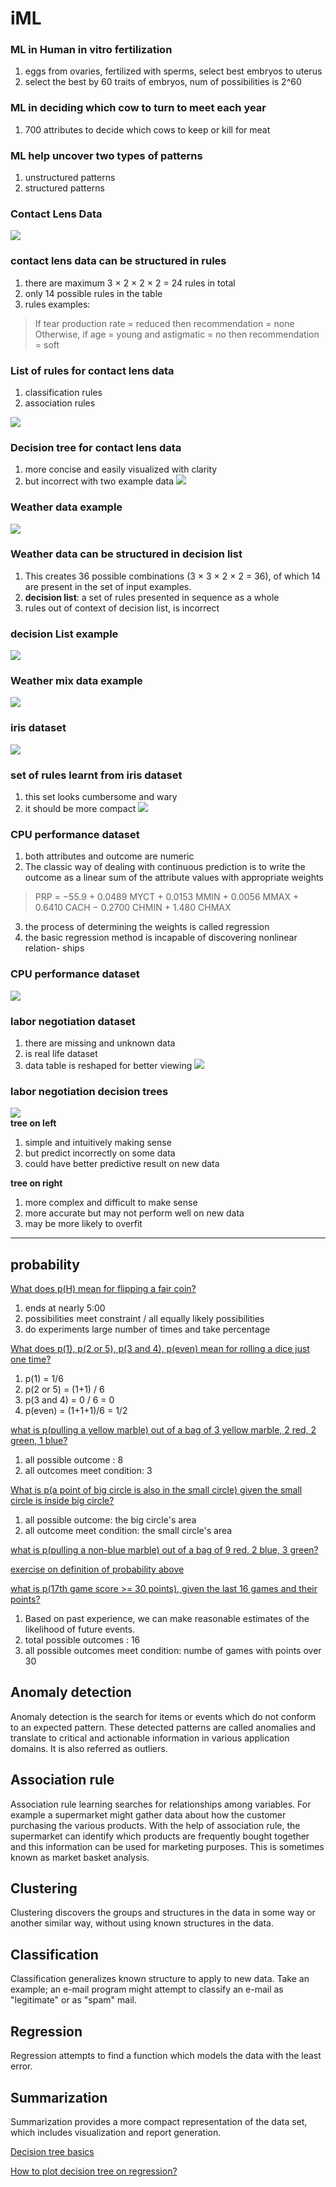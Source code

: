 # iML

### ML in Human in vitro fertilization       
1. eggs from ovaries, fertilized with sperms, select best embryos to uterus    
2. select the best by 60 traits of embryos, num of possibilities is 2^60    

### ML in deciding which cow to turn to meet each year  
1. 700 attributes to decide which cows to keep or kill for meat    

### ML help uncover two types of patterns      
1. unstructured patterns     
2. structured patterns     

### Contact Lens Data    
![](https://github.com/EmbraceLife/ipyviz/blob/master/images/contactLensData.png)


### contact lens data can be structured in rules   
1. there are maximum 3 × 2 × 2 × 2 = 24 rules in total
2. only 14 possible rules in the table
3. rules examples:

> If tear production rate = reduced then recommendation = none Otherwise, if age = young and astigmatic = no then recommendation = soft    

### List of rules for contact lens data     
1. classification rules
2. association rules  

![](https://github.com/EmbraceLife/ipyviz/blob/master/images/contactLensRules.png)   

### Decision tree for contact lens data     
1. more concise and easily visualized with clarity
2. but incorrect with two example data
![](https://github.com/EmbraceLife/ipyviz/blob/master/images/decisionTreeContactLens.png)


### Weather data example      
![](https://github.com/EmbraceLife/ipyviz/blob/master/images/weatherData.png)

### Weather data can be structured in decision list     
1. This creates 36 possible combinations (3 × 3 × 2 × 2 = 36), of which 14 are present in the set of input examples.   
2. **decision list**: a set of rules presented in sequence as a whole      
3. rules out of context of decision list, is incorrect    


### decision List example     
![](https://github.com/EmbraceLife/ipyviz/blob/master/images/decisionList.png)

### Weather mix data example    
![](https://github.com/EmbraceLife/ipyviz/blob/master/images/weatherMix.png)


### iris dataset   
![](https://github.com/EmbraceLife/ipyviz/blob/master/images/irisData.png)    

### set of rules learnt from iris dataset
1. this set looks cumbersome and wary
2. it should be more compact
![](https://github.com/EmbraceLife/ipyviz/blob/master/images/irisRules.png)

### CPU performance dataset   
1. both attributes and outcome are numeric  
2. The classic way of dealing with continuous prediction is to write the outcome as a linear sum of the attribute values with appropriate weights  
> PRP = −55.9 + 0.0489 MYCT + 0.0153 MMIN + 0.0056 MMAX + 0.6410 CACH − 0.2700 CHMIN + 1.480 CHMAX   

3. the process of determining the weights is called regression
4. the basic regression method is incapable of discovering nonlinear relation- ships

### CPU performance dataset
![](https://github.com/EmbraceLife/ipyviz/blob/master/images/cpuPerformanceData.png)


### labor negotiation dataset   
1. there are missing and unknown data
2. is real life dataset
3. data table is reshaped for better viewing
![](https://github.com/EmbraceLife/ipyviz/blob/master/images/laborNegotiationData.png)

### labor negotiation decision trees
![](https://github.com/EmbraceLife/ipyviz/blob/master/images/laborNegotiationTrees.png)    
**tree on left**      
1. simple and intuitively making sense  
2. but predict incorrectly on some data
3. could have better predictive result on new data

**tree on right**
1. more complex and difficult to make sense
2. more accurate but may not perform well on new data
3. may be more likely to overfit 


---

## probability

[What does p(H) mean for flipping a fair coin?](https://youtu.be/uzkc-qNVoOk?t=52s)    
1. ends at nearly 5:00
2. possibilities meet constraint / all equally likely possibilities
3. do experiments large number of times and take percentage    

[What does p(1), p(2 or 5), p(3 and 4), p(even) mean for rolling a dice just one time?](https://youtu.be/uzkc-qNVoOk?t=5m9s)    
1. p(1) = 1/6
2. p(2 or 5) = (1+1) / 6
3. p(3 and 4) = 0 / 6 = 0
4. p(even) = (1+1+1)/6 = 1/2   

[what is p(pulling a yellow marble) out of a bag of 3 yellow marble, 2 red, 2 green, 1 blue? ](https://www.khanacademy.org/math/probability/probability-geometry/probability-basics/v/simple-probability)     
1. all possible outcome : 8
2. all outcomes meet condition: 3

[What is p(a point of big circle is also in the small circle) given the small circle is inside big circle?](https://youtu.be/mLE-SlOZToc?t=6m)    
1. all possible outcome: the big circle's area  
2. all outcome meet condition: the small circle's area  

[what is p(pulling a non-blue marble) out of a bag of 9 red, 2 blue, 3 green?](https://www.khanacademy.org/math/probability/probability-geometry/probability-basics/v/probability-1-module-examples)


[exercise on definition of probability above](https://www.khanacademy.org/math/probability/probability-geometry/probability-basics/e/probability_1?utm_source=Annotation&utm_medium=Annotation&utm_campaign=Annotation)

[what is p(17th game score >= 30 points), given the last 16 games and their points?](https://youtu.be/RdehfQJ8i_0?t=2m44s)     
1. Based on past experience, we can make reasonable estimates of the likelihood of future events.
2. total possible outcomes : 16
3. all possible outcomes meet condition: numbe of games with points over 30


## Anomaly detection
Anomaly detection is the search for items or events which do not conform to an expected pattern. These detected patterns are called anomalies and translate to critical and actionable information in various application domains. It is also referred as outliers.

## Association rule
Association rule learning searches for relationships among variables. For example a supermarket might gather data about how the customer purchasing the various products. With the help of association rule, the supermarket can identify which products are frequently bought together and this information can be used for marketing purposes. This is sometimes known as market basket analysis.

## Clustering   
Clustering discovers the groups and structures in the data in some way or another similar way, without using known structures in the data.

## Classification
Classification generalizes known structure to apply to new data. Take an example; an e-mail program might attempt to classify an e-mail as "legitimate" or as "spam" mail.

## Regression
Regression attempts to find a function which models the data with the least error.

## Summarization   
Summarization provides a more compact representation of the data set, which includes visualization and report generation.

[Decision tree basics](http://localhost:8888/notebooks/scripts/decision%20tree%20basics.ipynb)

[How to plot decision tree on regression?](http://localhost:8888/notebooks/scripts/plot_tree_regression.ipynb)
